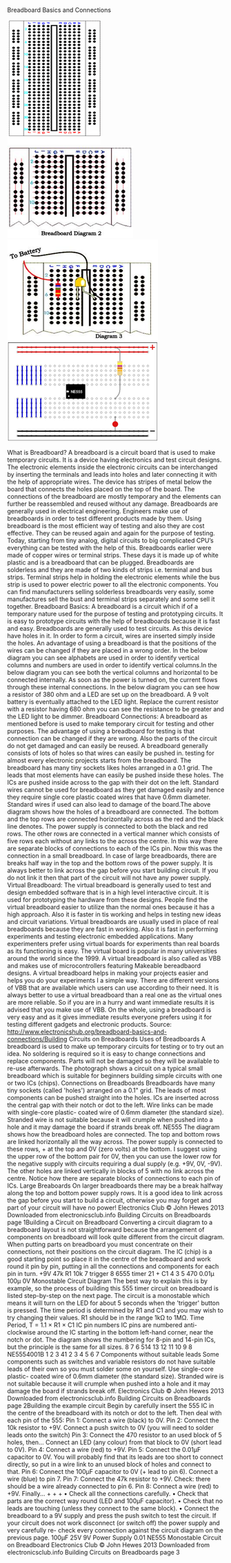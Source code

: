 Breadboard Basics and Connections

![](./images/breadboard-1.png)
![](./images/breadboard0.png)
![](./images/breadboard1.png)
![](./images/breadboard2.png)

What is Breadboard?
A breadboard is a circuit board that is used to make temporary circuits. It is a device having electronics and test circuit
designs. The electronic elements inside the electronic circuits can be interchanged by inserting the terminals and leads into
holes and later connecting it with the help of appropriate wires. The device has stripes of metal below the board that
connects the holes placed on the top of the board. The connections of the breadboard are mostly temporary and the
elements can further be reassembled and reused without any damage. Breadboards are generally used in electrical
engineering. Engineers make use of breadboards in order to test different products made by them. Using breadboard is the
most efficient way of testing and also they are cost effective. They can be reused again and again for the purpose of testing.
Today, starting from tiny analog, digital circuits to big complicated CPU’s everything can be tested with the help of this.
Breadboards earlier were made of copper wires or terminal strips. These days it is made up of white plastic and is a
breadboard that can be plugged. Breadboards are solderless and they are made of two kinds of strips i.e. terminal and bus
strips. Terminal strips help in holding the electronic elements while the bus strip is used to power electric power to all the
electronic components. You can find manufacturers selling solderless breadboards very easily, some manufactures sell the
bust and terminal strips separately and some sell it together.
Breadboard Basics:
A breadboard is a circuit which if of a temporary nature used for the purpose of testing and prototyping circuits. It is easy to
prototype circuits with the help of breadboards because it is fast and easy. Breadboards are generally used to test circuits.
As this device have holes in it. In order to form a circuit, wires are inserted simply inside the holes. An advantage of using a
breadboard is that the positions of the wires can be changed if they are placed in a wrong order. In the below diagram you
can see alphabets are used in order to identify vertical columns and numbers are used in order to identify vertical columns.In the below diagram you can see both the vertical columns and horizontal to be connected internally. As soon as the power
is turned on, the current flows through these internal connections.
In the below diagram you can see how a resistor of 380 ohm and a LED are set up on the breadboard. A 9 volt battery is
eventually attached to the LED light. Replace the current resistor with a resistor having 680 ohm you can see the resistance
to be greater and the LED light to be dimmer.
Breadboard Connections:
A breadboard as mentioned before is used to make temporary circuit for testing and other purposes. The advantage of using
a breadboard for testing is that connection can be changed if they are wrong. Also the parts of the circuit do not get
damaged and can easily be reused. A breadboard generally consists of lots of holes so that wires can easily be pushed in.
testing for almost every electronic projects starts from the breadboard. The breadboard has many tiny sockets likes holes
arranged in a 0.1 grid. The leads that most elements have can easily be pushed inside these holes. The ICs are pushed
inside across to the gap with their dot on the left. Standard wires cannot be used for breadboard as they get damaged easily
and hence they require single core plastic coated wires that have 0.6mm diameter. Standard wires if used can also lead to
damage of the board.The above diagram shows how the holes of a breadboard are connected. The bottom and the top rows are connected
horizontally across as the red and the black line denotes. The power supply is connected to both the black and red rows.
The other rows are connected in a vertical manner which consists of five rows each without any links to the across the
centre. In this way there are separate blocks of connections to each of the ICs pin. Now this was the connection in a small
breadboard.
In case of large breadboards, there are breaks half way in the top and the bottom rows of the power supply. It is always
better to link across the gap before you start building circuit. If you do not link it then that part of the circuit will not have any
power supply.
Virtual Breadboard:
The virtual breadboard is generally used to test and design embedded software that is in a high level interactive circuit. It is
used for prototyping the hardware from these designs. People find the virtual breadboard easier to utilize than the normal
ones because it has a high approach. Also it is faster in tis working and helps in testing new ideas and circuit variations.
Virtual breadboards are usually used in place of real breadboards because they are fast in working. Also it is fast in
performing experiments and testing electronic embedded applications. Many experimenters prefer using virtual boards for
experiments than real boards as its functioning is easy. The virtual board is popular in many universities around the world
since the 1999.
A virtual breadboard is also called as VBB and makes use of microcontrollers featuring Makeable bereadbaord designs. A
virtual breadboard helps in making your projects easier and helps you do your experiments I a simple way. There are
different versions of VBB that are available which users can use according to their need. It is always better to use a virtual
breadboard than a real one as the virtual ones are more reliable. So if you are in a hurry and want immediate results it is
advised that you make use of VBB.
On the whole, using a breadboard is very easy and as it gives immediate results everyone prefers using it for testing
different gadgets and electronic products.
Source: http://www.electronicshub.org/breadboard-basics-and-connections/Building Circuits on Breadboards
Uses of Breadboards
A breadboard is used to make up temporary circuits for
testing or to try out an idea. No soldering is required so
it is easy to change connections and replace
components. Parts will not be damaged so they will be
available to re-use afterwards.
The photograph shows a circuit on a typical small
breadboard which is suitable for beginners building
simple circuits with one or two ICs (chips).
Connections on Breadboards
Breadboards have many tiny sockets
(called 'holes') arranged on a 0.1" grid.
The leads of most components can be
pushed straight into the holes. ICs are
inserted across the central gap with
their notch or dot to the left. Wire links
can be made with single-core plastic-
coated wire of 0.6mm diameter (the
standard size). Stranded wire is not
suitable because it will crumple when
pushed into a hole and it may damage
the board if strands break off.
NE555
The diagram shows how the
breadboard holes are connected.
The top and bottom rows are linked horizontally all the way across. The power supply is
connected to these rows, + at the top and 0V (zero volts) at the bottom. I suggest using the
upper row of the bottom pair for 0V, then you can use the lower row for the negative supply with
circuits requiring a dual supply (e.g. +9V, 0V, -9V).
The other holes are linked vertically in blocks of 5 with no link across the centre. Notice how
there are separate blocks of connections to each pin of ICs.
Large Breaboards
On larger breadboards there may be a break halfway along the top and bottom power supply
rows. It is a good idea to link across the gap before you start to build a circuit, otherwise you
may forget and part of your circuit will have no power!
Electronics
Club
© John Hewes 2013
Downloaded from electronicsclub.info
Building Circuits on Breadboards
page 1Building a Circuit on Breadboard
Converting a circuit diagram to a breadboard layout is not straightforward because the
arrangement of components on breadboard will look quite different from the circuit diagram.
When putting parts on breadboard you must concentrate on their connections, not their
positions on the circuit diagram. The IC (chip) is a good starting point so place it in the centre of
the breadboard and work round it pin by pin, putting in all the connections and components for
each pin in turn.
+9V
47k
R1
10k
7
trigger
8
6555
timer
21
+
C1
4
3
5
470
0.01µ
100µ
0V
Monostable Circuit Diagram
The best way to explain this is by example, so the process of building this 555 timer circuit on
breadboard is listed step-by-step on the next page.
The circuit is a monostable which means it will turn on the LED for about 5 seconds when the
'trigger' button is pressed. The time period is determined by R1 and C1 and you may wish to try
changing their values. R1 should be in the range 1kΩ to 1MΩ.
Time Period, T = 1.1 × R1 × C1
IC pin numbers
IC pins are numbered anti-clockwise around the IC starting
in the bottom left-hand corner, near the notch or dot. The
diagram shows the numbering for 8-pin and 14-pin ICs,
but the principle is the same for all sizes.
8 7 6 514 13 12 11 10 9 8
NE5554001B
1 2 3 41 2 3 4 5 6 7
Components without suitable leads
Some components such as switches and variable
resistors do not have suitable leads of their own so you
must solder some on yourself. Use single-core plastic-
coated wire of 0.6mm diameter (the standard size).
Stranded wire is not suitable because it will crumple
when pushed into a hole and it may damage the board if strands break off.
Electronics
Club
© John Hewes 2013
Downloaded from electronicsclub.info
Building Circuits on Breadboards
page 2Building the example circuit
Begin by carefully insert the 555 IC in the centre of the breadboard with its notch or dot to the
left. Then deal with each pin of the 555:
Pin 1: Connect a wire (black) to 0V.
Pin 2: Connect the 10k resistor to +9V.
Connect a push switch to 0V (you will need to solder leads onto the switch)
Pin 3: Connect the 470 resistor to an used block of 5 holes, then...
Connect an LED (any colour) from that block to 0V (short lead to 0V).
Pin 4: Connect a wire (red) to +9V.
Pin 5: Connect the 0.01µF capacitor to 0V.
You will probably find that its leads are too short to connect directly, so put in a
wire link to an unused block of holes and connect to that.
Pin 6: Connect the 100µF capacitor to 0V (+ lead to pin 6).
Connect a wire (blue) to pin 7.
Pin 7: Connect the 47k resistor to +9V.
Check: there should be a wire already connected to pin 6.
Pin 8: Connect a wire (red) to +9V.
Finally...
+
+
+
• Check all the connections carefully.
• Check that parts are the correct way round (LED and 100µF capacitor).
• Check that no leads are touching (unless they connect to the same block).
• Connect the breadboard to a 9V supply and press the push switch to test the circuit.
If your circuit does not work disconnect (or switch off) the power supply and very carefully re-
check every connection against the circuit diagram on the previous page.
100µF
25V
9V
Power
Supply
0.01
NE555
Monostable Circuit on Breadboard
Electronics
Club
© John Hewes 2013
Downloaded from electronicsclub.info
Building Circuits on Breadboards
page 3